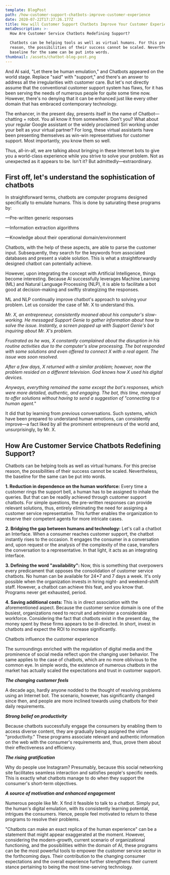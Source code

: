 ```yaml
---
template: BlogPost
path: /how-customer-support-chatbots-improve-customer-experience
date: 2020-07-22T17:27:26.177Z
title: How will Customer Support Chatbots Improve Your Customer Experience?
metaDescription: >-
  How Are Customer Service Chatbots Redefining Support?

  Chatbots can be helping tools as well as virtual humans. For this precise
  reason, the possibilities of their success cannot be scaled. Nevertheless, the
  baseline for the same can be put into words.
thumbnail: /assets/chatbot-blog-post.png
---
```

And AI said, "Let there be human emulation," and Chatbots appeared on the world stage. Replace "said" with "support," and there's an answer to address all the irregularities with customer care. But let's not directly assume that the conventional customer support system has flaws, for it has been serving the needs of numerous people for quite some time now. However, there's no denying that it can be enhanced just like every other domain that has embraced contemporary technology. 

The enhancer, in the present day, presents itself in the name of Chatbot—chatting + robot. You all know it from somewhere. Don't you? What about your regular Google assistant or the widely proclaimed Siri working under your belt as your virtual partner? For long, these virtual assistants have been presenting themselves as win-win representatives for customer support. Most importantly, you know them so well.

Thus, all-in-all, we are talking about bringing in these Internet bots to give you a world-class experience while you strive to solve your problem. Not as unexpected as it appears to be. Isn't it? But admittedly—extraordinary. 

## First off, let's understand the sophistication of chatbots

In straightforward terms, chatbots are computer programs designed specifically to emulate humans. This is done by saturating these programs by:

—Pre-written generic responses

—Information extraction algorithms

—Knowledge about their operational domain/environment

Chatbots, with the help of these aspects, are able to parse the customer input. Subsequently, they search for the keywords from associated databases and present a viable solution. This is what a straightforwardly designed chatbot can potentially achieve. 

However, upon integrating the concept with Artificial Intelligence, things become interesting. Because AI successfully leverages Machine Learning (ML) and Natural Language Processing (NLP), it is able to facilitate a bot good at decision-making and swiftly strategizing the responses.  

ML and NLP continually improve chatbot's approach to solving your problem. Let us consider the case of Mr. X to understand this. 

_Mr. X, an entrepreneur, consistently moaned about his computer's slow-working. He messaged Support Genie to gather information about how to solve the issue. Instantly, a screen popped up with Support Genie's bot inquiring about Mr. X's problem._ 

_Frustrated as he was, X constantly complained about the disruption in his routine activities due to the computer's slow processing. The bot responded with some solutions and even offered to connect X with a real agent. The issue was soon resolved._

_After a few days, X returned with a similar problem; however, now the problem resided on a different television. God knows how X used his digital devices._

_Anyways, everything remained the same except the bot's responses, which were more detailed, authentic, and engaging. The bot, this time, managed to offer solutions without having to send a suggestion of "connecting to a human agent."_

It did that by learning from previous conversations. Such systems, which have been prepared to understand human emotions, can consistently improve—a fact liked by all the prominent entrepreneurs of the world and, unsurprisingly, by Mr. X. 

## How Are Customer Service Chatbots Redefining Support?

Chatbots can be helping tools as well as virtual humans. For this precise reason, the possibilities of their success cannot be scaled. Nevertheless, the baseline for the same can be put into words. 

**1.	Reduction in dependence on the human workforce:** Every time a customer rings the support bell, a human has to be assigned to inhale the queries. But that can be readily achieved through customer support chatbots. For simple questions, the pre-written responses can provide relevant solutions, thus, entirely eliminating the need for assigning a customer service representative. This further enables the organization to reserve their competent agents for more intricate cases. 

**2.	Bridging the gap between humans and technology:** Let's call a chatbot an Interface. When a consumer reaches customer support, the chatbot instantly rises to the occasion. It engages the consumer in a conversation and, upon request or the analysis of the complexity of the case, transfers the conversation to a representative. In that light, it acts as an integrating interface.

**3.	Defining the word "availability":** Now, this is something that overpowers every predicament that opposes the consolidation of customer service chatbots. No human can be available for 24*7 and 7 days a week. It's only possible when the organization invests in hiring night- and weekend-shift staff. However, a chatbot can achieve this feat, and you know that. Programs never get exhausted, period.

**4.	Saving additional costs:** This is in direct association with the aforementioned aspect. Because the customer service domain is one of the busiest, organizations need to recruit and administer a considerable workforce. Considering the fact that chatbots exist in the present day, the money spent by these firms appears to be ill-directed. In short, invest in chatbots and expect the ROI to increase significantly. 

Chatbots influence the customer experience

The surroundings enriched with the regulation of digital media and the prominence of social media reflect upon the changing user behavior. The same applies to the case of chatbots, which are no more oblivious to the common eye. In simple words, the existence of numerous chatbots in the market has actually scaled the expectations and trust in customer support. 

_**The changing customer feels**_

A decade ago, hardly anyone nodded to the thought of resolving problems using an Internet bot. The scenario, however, has significantly changed since then, and people are more inclined towards using chatbots for their daily requirements. 

_**Strong belief on productivity**_

Because chatbots successfully engage the consumers by enabling them to access diverse content, they are gradually being assigned the virtue "productivity." These programs associate relevant and authentic information on the web with the consumer's requirements and, thus, prove them about their effectiveness and efficiency. 

_**The rising gratification**_

Why do people use Instagram? Presumably, because this social networking site facilitates seamless interaction and satisfies people's specific needs. This is exactly what chatbots manage to do when they support the consumer's short-term objectives. 

_**A source of motivation and enhanced engagement**_

Numerous people like Mr. X find it feasible to talk to a chatbot. Simply put, the human's digital emulation, with its consistently learning potential, intrigues the consumers. Hence, people feel motivated to return to these programs to resolve their problems. 

"Chatbots can make an exact replica of the human experience" can be a statement that might appear exaggerated at the moment. However, considering the modern-growth, current scenario of organizational functioning, and the possibilities within the domain of AI, these programs can be the most powerful tools to empower the customer service sector in the forthcoming days. Their contribution to the changing consumer expectations and the overall experience further strengthens their current stance pertaining to being the most time-serving technology.
